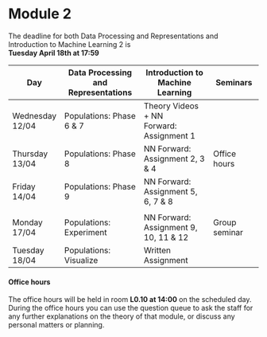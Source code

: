 
# Module 2

The deadline for both Data Processing and Representations and Introduction to Machine Learning 2 is<br>**Tuesday April 18th at 17:59**

| Day                | Data Processing<br>and Representations | Introduction to<br>Machine Learning | Seminars          |
| ------------------ | ---------------------------- | ----------------------------------- | --------------------------- |
| Wednesday<br>12/04 | Populations: Phase 6 & 7     | Theory Videos + NN<br>Forward: Assignment 1 |                     |
| Thursday<br>13/04  | Populations: Phase 8         | NN Forward:<br>Assignment 2, 3 & 4     | Office hours             |
| Friday<br>14/04    | Populations: Phase 9         | NN Forward:<br>Assignment 5, 6, 7 & 8 |                           |
|                    |                              |                                       |                           |
| Monday<br>17/04    | Populations: Experiment      | NN Forward:<br>Assignment 9, 10, 11 & 12 | Group seminar          |
| Tuesday<br>18/04   | Populations: Visualize       | Written Assignment                  |                             |



#### Office hours

The office hours will be held in room **L0.10 at 14:00** on the scheduled day. During the office hours you can use the question queue to ask the staff for any further explanations on the theory of that module, or discuss any personal matters or planning.

